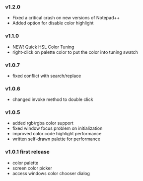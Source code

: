### v1.2.0 ###
  * Fixed a critical crash on new versions of Notepad++
  * Added option for disable color highlight

### v1.1.0 ###
  * NEW! Quick HSL Color Tuning
  * right-click on palette color to put the color into tuning swatch

### v1.0.7 ###
  * fixed conflict with search/replace

### v1.0.6 ###
  * changed invoke method to double click

### v1.0.5 ###
  * added rgb/rgba color support
  * fixed window focus problem on initialization
  * improved color code highlight performance
  * written self-drawn palette for performance

### v1.0.1 first release ###
  * color palette
  * screen color picker
  * access windows color chooser dialog
